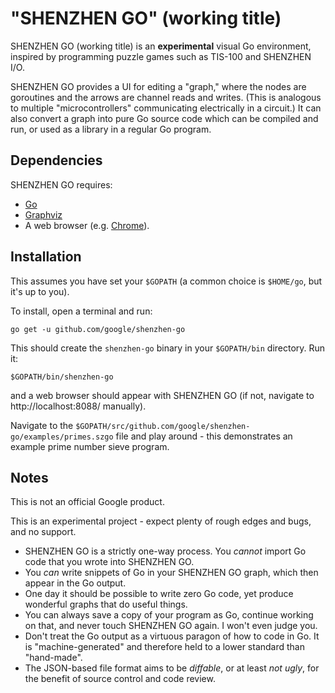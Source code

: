 # "SHENZHEN GO" (working title)

SHENZHEN GO (working title) is an **experimental** visual Go environment, 
inspired by programming puzzle games such as TIS-100 and SHENZHEN I/O.

SHENZHEN GO provides a UI for editing a "graph," where the nodes are 
goroutines and the arrows are channel reads and writes. (This is analogous
to multiple "microcontrollers" communicating electrically in a circuit.)
It can also convert a graph into pure Go source code which can be compiled 
and run, or used as a library in a regular Go program.

## Dependencies

SHENZHEN GO requires:

*   [Go](https://golang.org/)
*   [Graphviz](http://graphviz.org/)
*   A web browser (e.g. [Chrome](https://www.google.com/chrome)).

## Installation

This assumes you have set your `$GOPATH` (a common choice is `$HOME/go`, but it's up to you).

To install, open a terminal and run:

    go get -u github.com/google/shenzhen-go

This should create the `shenzhen-go` binary in your `$GOPATH/bin` directory.
Run it:

    $GOPATH/bin/shenzhen-go

and a web browser should appear with SHENZHEN GO (if not, navigate to 
http://localhost:8088/ manually).

Navigate to the `$GOPATH/src/github.com/google/shenzhen-go/examples/primes.szgo` 
file and play around - this demonstrates an example prime number sieve program.

## Notes

This is not an official Google product.

This is an experimental project - expect plenty of rough edges and bugs, and no support.

*   SHENZHEN GO is a strictly one-way process. You *cannot* import Go code that you 
    wrote into SHENZHEN GO. 
*   You *can* write snippets of Go in your SHENZHEN GO graph, which then appear in the 
    Go output.
*   One day it should be possible to write zero Go code, yet produce wonderful graphs
    that do useful things.
*   You can always save a copy of your program as Go, continue working on that, and 
    never touch SHENZHEN GO again. I won't even judge you.
*   Don't treat the Go output as a virtuous paragon of how to code in Go. It is
    "machine-generated" and therefore held to a lower standard than "hand-made".
*   The JSON-based file format aims to be *diffable*, or at least *not ugly*, for the 
    benefit of source control and code review.
